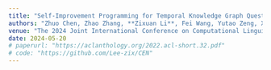 ```yaml
---
title: "Self-Improvement Programming for Temporal Knowledge Graph Question Answering"
authors: "Zhuo Chen, Zhao Zhang, **Zixuan Li**, Fei Wang, Yutao Zeng, Xiaolong Jin and Yongjun Xu"
venue: "The 2024 Joint International Conference on Computational Linguistics, Language Resources and Evaluation, LREC-COLING 2024"
date: 2024-05-20
# paperurl: "https://aclanthology.org/2022.acl-short.32.pdf"
# code: "https://github.com/Lee-zix/CEN"
---
```

